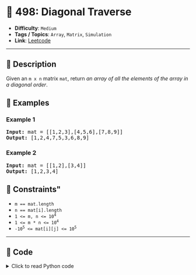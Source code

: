 # 🧩 498: Diagonal Traverse

- **Difficulty**: `Medium`
- **Tags / Topics**: `Array`, `Matrix`, `Simulation`
- **Link**: [Leetcode](https://leetcode.com/problems/diagonal-traverse/)

---

## 📜 Description

<p>Given an <code>m x n</code> matrix <code>mat</code>, return <em>an array of all the elements of the array in a diagonal order</em>.</p>




## 🧪 Examples

### Example 1
<pre>
<strong>Input:</strong> mat = [[1,2,3],[4,5,6],[7,8,9]]
<strong>Output:</strong> [1,2,4,7,5,3,6,8,9]
</pre>


### Example 2
<pre>
<strong>Input:</strong> mat = [[1,2],[3,4]]
<strong>Output:</strong> [1,2,3,4]
</pre>




## 📌 Constraints"
<ul>
	<li><code>m == mat.length</code></li>
	<li><code>n == mat[i].length</code></li>
	<li><code>1 &lt;= m, n &lt;= 10<sup>4</sup></code></li>
	<li><code>1 &lt;= m * n &lt;= 10<sup>4</sup></code></li>
	<li><code>-10<sup>5</sup> &lt;= mat[i][j] &lt;= 10<sup>5</sup></code></li>
</ul>



---
<!--- code section starts -->
## 🧠 Code



<details>
<summary>Click to read Python code</summary>

```python
class Solution:
    def findDiagonalOrder(self, mat: List[List[int]]) -> List[int]:
        n = len(mat)
        m = len(mat[0])
        d = defaultdict(list)

        for i in range(n):
            for j in range(m):
                d[m - 1 - j - i].append(mat[i][j])

        curr = 1
        res = []
        for k in d:
            if curr:
                res += d[k][::-1]
            else:
                res += d[k]
            curr ^= 1
        return res

```

</details>
    

<!--- code section ends -->
